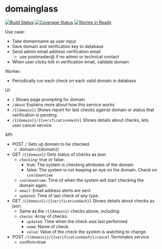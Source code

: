 domainglass
===========
[![Build Status](https://travis-ci.org/brimstone/go-domainglass.svg?branch=master)](https://travis-ci.org/brimstone/go-domainglass)
[![Coverage Status](https://coveralls.io/repos/github/brimstone/go-domainglass/badge.svg?branch=master)](https://coveralls.io/github/brimstone/go-domainglass?branch=master)
[![Stories in Ready](https://badge.waffle.io/brimstone/go-domainglass.png?label=ready&title=Ready)](https://waffle.io/brimstone/go-domainglass)


Use case:
- Take domainname as user input
- Save domain and verification key to database
- Send admin email address verification email
  -  use postmaster@ if no admin or technical contact
- When user clicks link in verification email, validate domain

Worker:
- Periodically run each check on each valid domain in database

UI:
- `/` Shows page prompting for domain
- `/about` Explains more about how this service works
- `/{{domain}}` Shows report for last checks against domain or status that verification is pending
- `/{{domain}}/{{verificationHash}}` Shows details about checks, lets user cancel service

API:
- POST `/` Sets up domain to be checked.
  - domain={{domain}}
- GET `/{{domain}}` Gets status of checks as json
  - `checking`: true or false.
    - true: The system is checking attributes of the domain
    - false: The system is not keeping an eye on the domain. Check on `cooldowntime`
  - `cooldowntime`: Time of when the system will start checking the domain again.
  - `email`: Email address alerts are sent
  - `updated`: Time of last check of any type.
- GET `/{{domain}}/{{verificationHash}}` Shows details about checks as json.
  - Same as the `/{{domain}}` checks above, including:
  - `checks`: Array of checks.
    - `updated`: Time when the check was last performed.
    - `name`: Name of check.
    - `value`: Value of the check the system is watching to change.
- POST `/{{domain}}/{{verificationHash}}/cancel` Terminates service.
  - confirm=true

